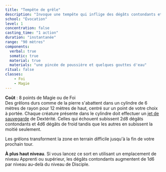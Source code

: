 ```yaml
---
title: "Tempête de grêle"
description: "Invoque une tempête qui inflige des dégâts contondants et de froid."
school: "Évocation"
level: 1
concentration: false
casting_time: "1 action"
duration: "instantanée"
range: "90 mètres"
components:
  verbal: true
  somatic: true
  material: true
  materials: "une pincée de poussière et quelques gouttes d'eau"
ritual: false
classes:
    - Foi
    - Magie
---
```

**Coût** : 8 points de Magie ou de Foi  
Des grêlons durs comme de la pierre s'abattent dans un cylindre de 6 mètres de rayon pour 12 mètres de haut, centré sur un point de votre choix à portée. Chaque créature présente dans le cylindre doit effectuer un [jet de sauvegarde](/utiliser-les-caracteristiques/#jets-de-sauvegarde) de Dextérité. Celles qui échouent subissent 2d8 dégâts contondants et 4d6 dégâts de froid tandis que les autres en subissent la moitié seulement.

Les grêlons transforment la zone en terrain difficile jusqu'à la fin de votre prochain tour.

**À plus haut niveau**. Si vous lancez ce sort en utilisant un emplacement de niveau Apprenti ou supérieur, les dégâts contondants augmentent de 1d6 par niveau au-delà du niveau de Disciple.
